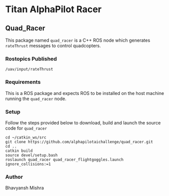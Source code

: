 # Titan AlphaPilot Racer

## Quad_Racer

This package named ```quad_racer``` is a C++ ROS node which generates ```rateThrust``` messages to control quadcopters. 

### Rostopics Published

```/uav/input/rateThrust```

### Requirements

This is a ROS package and expects ROS to be installed on the host machine running the ```quad_racer``` node. 

### Setup

Follow the steps provided below to download, build and launch the source code for ```quad_racer```

```
cd ~/catkin_ws/src
git clone https://github.com/alphapilotaichallenge/quad_racer.git
cd ..
catkin build
source devel/setup.bash
roslaunch quad_racer quad_racer_flightgoggles.launch ignore_collisions:=1
```

### Author
Bhavyansh Mishra



